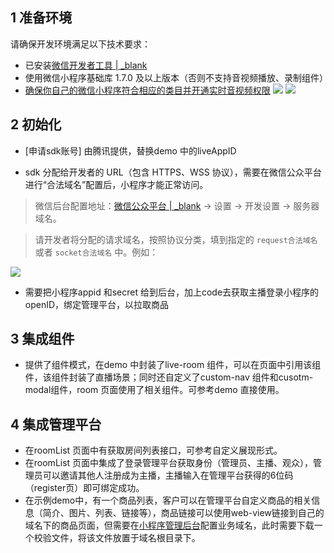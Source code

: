 ## 1 准备环境
请确保开发环境满足以下技术要求： 

* 已安装[微信开发者工具 | _blank](https://mp.weixin.qq.com/debug/wxadoc/dev/devtools/devtools.html?t=2018323)
* 使用微信小程序基础库 1.7.0 及以上版本（否则不支持音视频播放、录制组件）
* [确保你自己的微信小程序符合相应的类目并开通实时音视频权限](https://developers.weixin.qq.com/miniprogram/dev/component/live-pusher.html)
![](https://storage.zego.im/sdk-doc/Pics/MiniProgram/category.png?v=Sat%20Feb%2008%202020%2020:22:28%20GMT+0800%20(CST))
![](https://storage.zego.im/sdk-doc/Pics/MiniProgram/apiconfig.jpg?v=Sat%20Feb%2008%202020%2020:22:28%20GMT+0800%20(CST))

## 2 初始化
* [申请sdk账号] 由腾讯提供，替换demo 中的liveAppID


* sdk 分配给开发者的 URL（包含 HTTPS、WSS 协议），需要在微信公众平台进行“合法域名”配置后，小程序才能正常访问。

> 微信后台配置地址：[微信公众平台 | _blank](https://mp.weixin.qq.com/) -> 设置 -> 开发设置 -> 服务器域名。

> 请开发者将分配的请求域名，按照协议分类，填到指定的 `request合法域名` 或者 `socket合法域名` 中。例如：  

![](https://storage.zego.im/sdk-doc/Pics/MiniProgram/domainconfig.png?v=Mon%20Jan%2020%202020%2011:01:37%20GMT+0800%20(CST))

* 需要把小程序appid 和secret 给到后台，加上code去获取主播登录小程序的openID，绑定管理平台，以拉取商品

## 3 集成组件
* 提供了组件模式，在demo 中封装了live-room 组件，可以在页面中引用该组件，该组件封装了直播场景；同时还自定义了custom-nav 组件和cusotm-modal组件，room 页面使用了相关组件。可参考demo 直接使用。

## 4 集成管理平台
* 在roomList 页面中有获取房间列表接口，可参考自定义展现形式。
* 在roomList 页面中集成了登录管理平台获取身份（管理员、主播、观众），管理员可以邀请其他人注册成为主播，主播输入在管理平台获得的6位码（register页）即可绑定成功。
* 在示例demo中，有一个商品列表，客户可以在管理平台自定义商品的相关信息（简介、图片、列表、链接等），商品链接可以使用web-view链接到自己的域名下的商品页面，但需要在[小程序管理后台](https://mp.weixin.qq.com/)配置业务域名，此时需要下载一个校验文件，将该文件放置于域名根目录下。


